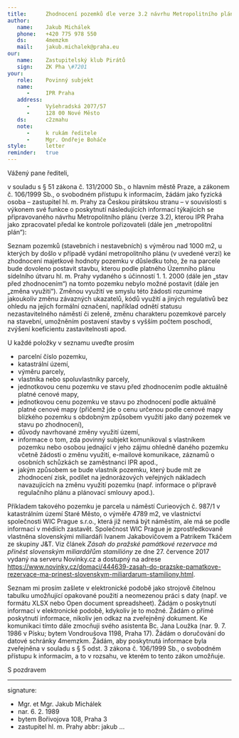 ```yaml
---
title:      Zhodnocení pozemků dle verze 3.2 návrhu Metropolitního plánu hl. m. Prahy
author:
   name:    Jakub Michálek
   phone:   +420 775 978 550
   ds:      4memzkm
   mail:    jakub.michalek@praha.eu
our:
   name:    Zastupitelský klub Pirátů
   sign:    ZK Pha \#7201
your:
   role:    Povinný subjekt
   name:
      -     IPR Praha
   address:
      -     Vyšehradská 2077/57
      -     128 00 Nové Město
   ds:      c2zmahu
   note:
      -     k rukám ředitele 
      -     Mgr. Ondřeje Boháče
style:      letter
reminder:   true
---
```


Vážený pane řediteli,

v souladu s § 51 zákona č. 131/2000 Sb., o hlavním městě Praze, a zákonem č. 106/1999 Sb., o svobodném přístupu k informacím, žádám jako fyzická osoba – zastupitel hl. m. Prahy za Českou pirátskou stranu – v souvislosti s výkonem své funkce o poskytnutí následujících informací týkajících se připravovaného návrhu Metropolitního plánu (verze 3.2), kterou IPR Praha jako zpracovatel předal ke kontrole pořizovateli (dále jen „metropolitní plán“):

Seznam pozemků (stavebních i nestavebních) s výměrou nad 1000 m2, u kterých by došlo v případě vydání metropolitního plánu (v uvedené verzi) ke zhodnocení majetkové hodnoty pozemku v důsledku toho, že na parcele bude dovoleno postavit stavbu, kterou podle platného Územního plánu sídelního útvaru hl. m. Prahy vydaného s účinností 1. 1. 2000 (dále jen „stav před zhodnocením“) na tomto pozemku nebylo možné postavit (dále jen „změna využití“). Změnou využití ve smyslu této žádosti rozumíme jakoukoliv změnu závazných ukazatelů, kódů využití a jiných regulativů bez ohledu na jejich formální označení, například odnětí statusu nezastavitelného náměstí či zeleně, změnu charakteru pozemkové parcely na stavební, umožněním postavení stavby s vyšším počtem poschodí, zvýšení koeficientu zastavitelnosti apod. 

U každé položky v seznamu uveďte prosím 

* parcelní číslo pozemku, 
* katastrální území, 
* výměru parcely, 
* vlastníka nebo spoluvlastníky parcely, 
* jednotkovou cenu pozemku ve stavu před zhodnocením podle aktuálně platné cenové mapy, 
* jednotkovou cenu pozemku ve stavu po zhodnocení podle aktuálně platné cenové mapy (přičemž jde o cenu určenou podle cenové mapy blízkého pozemku s obdobným způsobem využití jako daný pozemek ve stavu po zhodnocení),
* důvody navrhované změny využití území, 
* informace o tom, zda povinný subjekt komunikoval s vlastníkem pozemku nebo osobou jednající v jeho zájmu ohledně daného pozemku včetně žádosti o změnu využití, e-mailové komunikace, záznamů o osobních schůzkách se zaměstnanci IPR apod.,
* jakým způsobem se bude vlastník pozemku, který bude mít ze zhodnocení zisk, podílet na jednorázových veřejných nákladech navazujících na změnu využití pozemku (např. informace o přípravě regulačního plánu a plánovací smlouvy apod.).

Příkladem takového pozemku je parcela u náměstí Curieových č. 987/1 v katastrálním území Staré Město, o výměře 4789 m2, ve vlastnictví společnosti WIC Prague s.r.o., která již nemá být náměstím, ale má se podle informací v médiích zastavět. Společnost WIC Prague je zprostředkovaně vlastněna slovenskými miliardáři Ivanem Jakabovičovem a Patrikem Tkáčem ze skupiny J&T. Viz článek *Zásah do pražské památkové rezervace má přinést slovenským miliardářům stamilióny* ze dne 27. července 2017 vydaný na serveru Novinky.cz a dostupný na adrese <https://www.novinky.cz/domaci/444639-zasah-do-prazske-pamatkove-rezervace-ma-prinest-slovenskym-miliardarum-stamiliony.html>.

Seznam mi prosím zašlete v elektronické podobě jako strojově čitelnou tabulku umožňující opakované použití a neomezenou práci s daty (např. ve formátu XLSX nebo Open document spreadsheet). Žádám o poskytnutí informací v elektronické podobě, kdykoliv je to možné. Žádám o přímé poskytnutí informace, nikoliv jen odkaz na zveřejněný dokument. Ke komunikaci tímto dále zmocňuji svého asistenta Bc. Jana Loužka (nar. 9. 7. 1986 v Písku; bytem Vondroušova 1198, Praha 17). Žádám o doručování do datové schránky 4memzkm. Žádám, aby poskytnutá informace byla zveřejněna v souladu s § 5 odst. 3 zákona č. 106/1999 Sb., o svobodném přístupu k informacím, a to v rozsahu, ve kterém to tento zákon umožňuje.

S pozdravem

---
signature: 
  - Mgr. et Mgr. Jakub Michálek
  - nar. 6. 2. 1989
  - bytem Bořivojova 108, Praha 3
  - zastupitel hl. m. Prahy
abbr:       jakub
...
